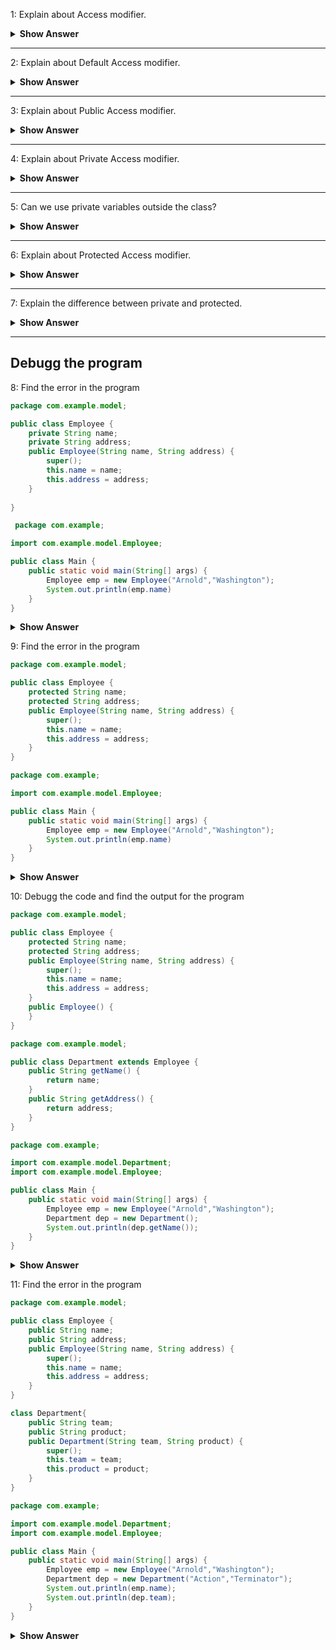 1: Explain about Access modifier.
<details>
    <summary><b> Show Answer </b></summary> 

- Access modifiers are used to limit the accessibility or visibility of class, method, variable, and constructor.
- There are four type of access modifier.
  - Default
  - Public
  - Private
  - Protected

</details>

---

2: Explain about Default Access modifier.
<details>
    <summary><b> Show Answer </b></summary> 

- If we do not specify the access modifier, the default will be the access modifier.
- When we declare default access modifier, the visibility will be only within the package.
- If we declare class as default, we can't access the class outside the package and we can't import in another class.

</details>

---

3: Explain about Public Access modifier.
<details>
    <summary><b> Show Answer </b></summary> 

- If we specify with public the access modifier, the accessibility will be anywhere within or outside the package
- We can import the class from any package when it is declared as public.

</details>

---

4: Explain about Private Access modifier.
<details>
    <summary><b> Show Answer </b></summary> 

- If we specify with private the access modifier, the accessibility will be within the class.

</details>

---

5: Can we use private variables outside the class?
<details>
    <summary><b> Show Answer </b></summary> 

- No, we can't access the private variables outside the class.
- If we want to use the private variable outside the class, we will have to create public methods to access it.
- In general, we will create getter and setter method to access private variables.

</details>

---

6: Explain about Protected Access modifier.
<details>
    <summary><b> Show Answer </b></summary> 

- If we specify with protected the access modifier, the accessibility will be within the class and subclasses which are extended from it.

</details>

---

7: Explain the difference between private and protected.
<details>
    <summary><b> Show Answer </b></summary> 

| Private                                              |Protected                                             |
|------------------------------------------------------|------------------------------------------------------|
|The visibility is only within the class               |The visibility is only within the class and subcalsses|
|                                                      |                                                      |  
|We can use public method to access private variable   |We can use public method to access protected variable |
|and private method out side of class                  |and proctected variable out side of class and subclass|

</details>

---

## Debugg the program

8: Find the error in the program
``` java
package com.example.model;

public class Employee {
	private String name;
	private String address;
	public Employee(String name, String address) {
		super();
		this.name = name;
		this.address = address;
	}
	
}
```

``` java
 package com.example;

import com.example.model.Employee;

public class Main {
	public static void main(String[] args) {
		Employee emp = new Employee("Arnold","Washington");
        System.out.println(emp.name)
	}
}
```
<details>
    <summary><b> Show Answer </b></summary> 

- We can't use private variable outside the class. If we want to access the variable outside the class, we have to use public method such as getter method from the class.

</details>

9: Find the error in the program
``` java
package com.example.model;

public class Employee {
	protected String name;
	protected String address;
	public Employee(String name, String address) {
		super();
		this.name = name;
		this.address = address;
	}	
}
```

``` java
package com.example;

import com.example.model.Employee;

public class Main {
	public static void main(String[] args) {
		Employee emp = new Employee("Arnold","Washington");
        System.out.println(emp.name)
	}
}
```
<details>
    <summary><b> Show Answer </b></summary> 

- We can't use protected variable outside the class. If we want to access the variable outside the class, we have to use public method such as getter method from the class.

</details>

10: Debugg the code and find the output for the program
``` java
package com.example.model;

public class Employee {
	protected String name;
	protected String address;
	public Employee(String name, String address) {
		super();
		this.name = name;
		this.address = address;
	}
	public Employee() {
	}
}
```
``` java
package com.example.model;

public class Department extends Employee {
	public String getName() {
		return name;
	}
	public String getAddress() {
		return address;
	}
}

```
``` java
package com.example;

import com.example.model.Department;
import com.example.model.Employee;

public class Main {
	public static void main(String[] args) {
		Employee emp = new Employee("Arnold","Washington");
		Department dep = new Department();
		System.out.println(dep.getName());
	}
}
```
<details>
    <summary><b> Show Answer </b></summary> 

- There is no error in the program. We can access the protected fields from the sub classess. 
- The output of the program is `null`. The object `dep` for `Department` isn't initialized with any value. Only `emp` object for `Employee` is initialized. 
- If the value for instance variable is not initialized, the default value will be assigned to it.For string, the value is `null`.
</details>

11: Find the error in the program

``` java
package com.example.model;

public class Employee {
	public String name;
	public String address;
	public Employee(String name, String address) {
		super();
		this.name = name;
		this.address = address;
	}	
}

class Department{
	public String team;
	public String product;
	public Department(String team, String product) {
		super();
		this.team = team;
		this.product = product;
	}
}
```
``` java
package com.example;

import com.example.model.Department;
import com.example.model.Employee;

public class Main {
	public static void main(String[] args) {
		Employee emp = new Employee("Arnold","Washington");
		Department dep = new Department("Action","Terminator");
		System.out.println(emp.name);
		System.out.println(dep.team);
	}
}
```

<details>
    <summary><b> Show Answer </b></summary>

-  The class `Department` is not a public class. We can't import the `default` class.
-  Also, we can't create two public classes in the same file. We have to create a seperate file and add the department class as public.
  
  ---
